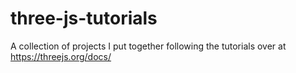 # three-js-tutorials
A collection of projects I put together following the tutorials over at https://threejs.org/docs/
